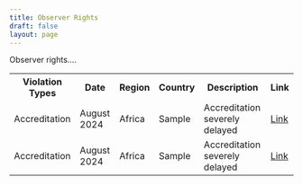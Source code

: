 ```yaml
---
title: Observer Rights
draft: false
layout: page
---
```


Observer rights....

<table id="obs_rights_table">
  <tr>
    <th>Violation Types</th>
    <th>Date</th>
    <th>Region</th>
    <th>Country</th>
    <th>Description</th>
    <th>Link</th>
  </tr>
 <tr>
   <td>Accreditation</td>
   <td>August 2024</td>
   <td>Africa</td>
   <td>Sample</td>
   <td>Accreditation severely delayed</td>
   <td><a href="https://www.reuters.com">Link</a></td>
  </tr>
 <tr>
   <td>Accreditation</td>
   <td>August 2024</td>
   <td>Africa</td>
   <td>Sample</td>
   <td>Accreditation severely delayed</td>
   <td><a href="https://www.reuters.com">Link</a></td>
  </tr>
</table>
